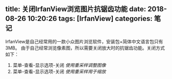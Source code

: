 title: 关闭IrfanView浏览图片抗锯齿功能
date: 2018-08-26 10:20:26
tags: [IrfanView]
categories: 笔记
---

IrfanView是自己经常用的一款小众图片浏览软件，安装包+简体中文语言包只有3MB。
由于自己经常浏览像素图，所以需要关闭放大时的抗锯齿功能。关闭方式如下：

1. 菜单-查看-显示选项-关闭 _使用重采样调整图像_
2. 菜单-查看-显示选项-关闭 _使用重采样用于缩放_
